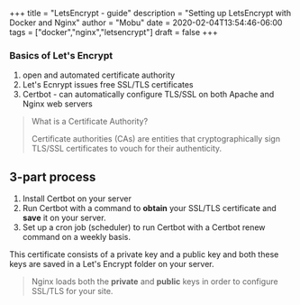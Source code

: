 +++
title = "LetsEncrypt - guide"
description = "Setting up LetsEncrypt with Docker and Nginx"
author = "Mobu"
date = 2020-02-04T13:54:46-06:00
tags = ["docker","nginx","letsencrypt"]
draft = false
+++
### Basics of Let's Encrypt
1. open and automated certificate authority
2. Let's Ecnrypt issues free SSL/TLS certificates
3. Certbot - can automatically configure TLS/SSL on both Apache and Nginx web servers
> What is a Certificate Authority?
>
> Certificate authorities (CAs) are entities that cryptographically sign TLS/SSL certificates to vouch for their authenticity.
## 3-part process
1. Install Certbot on your server
2. Run Certbot with a command to **obtain** your SSL/TLS certificate and **save** it on your server.
3. Set up a cron job (scheduler) to run Certbot with a Certbot renew command on a weekly basis.

This certificate consists of a private key and a public key and both these keys are saved in a Let's Encrypt folder on your server.
> Nginx loads both the **private** and **public** keys in order to configure SSL/TLS for your site.
